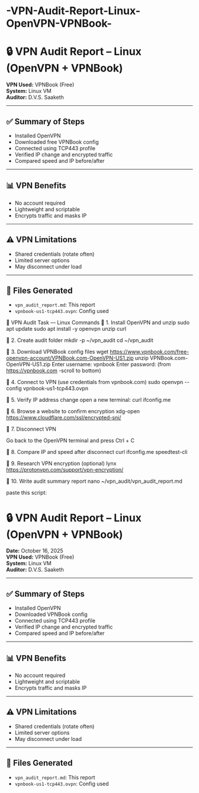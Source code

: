 # -VPN-Audit-Report-Linux-OpenVPN-VPNBook-
# 🔒 VPN Audit Report – Linux (OpenVPN + VPNBook)

**VPN Used:** VPNBook (Free)  
**System:** Linux VM  
**Auditor:** D.V.S. Saaketh

---

## ✅ Summary of Steps

- Installed OpenVPN
- Downloaded free VPNBook config
- Connected using TCP443 profile
- Verified IP change and encrypted traffic
- Compared speed and IP before/after

---

## 📊 VPN Benefits

- No account required
- Lightweight and scriptable
- Encrypts traffic and masks IP

---

## ⚠️ VPN Limitations

- Shared credentials (rotate often)
- Limited server options
- May disconnect under load

---

## 📁 Files Generated

- `vpn_audit_report.md`: This report
- `vpnbook-us1-tcp443.ovpn`: Config used


🧭 VPN Audit Task — Linux Commands
🔹 1. Install OpenVPN and unzip
sudo apt update
sudo apt install -y openvpn unzip curl

🔹 2. Create audit folder
mkdir -p ~/vpn_audit
cd ~/vpn_audit


🔹 3. Download VPNBook config files
wget https://www.vpnbook.com/free-openvpn-account/VPNBook.com-OpenVPN-US1.zip
unzip VPNBook.com-OpenVPN-US1.zip
Enter username: vpnbook Enter password: (from https://vpnbook.com -scroll to bottom)

🔹 4. Connect to VPN (use credentials from vpnbook.com)
sudo openvpn --config vpnbook-us1-tcp443.ovpn

🔹 5. Verify IP address change
open a new terminal:
curl ifconfig.me

🔹 6. Browse a website to confirm encryption
xdg-open https://www.cloudflare.com/ssl/encrypted-sni/

🔹 7. Disconnect VPN

Go back to the OpenVPN terminal and press Ctrl + C

🔹 8. Compare IP and speed after disconnect
curl ifconfig.me
speedtest-cli

🔹 9. Research VPN encryption (optional)
lynx https://protonvpn.com/support/vpn-encryption/

🔹 10. Write audit summary report
nano ~/vpn_audit/vpn_audit_report.md

paste this script:
# 🔒 VPN Audit Report – Linux (OpenVPN + VPNBook)

**Date:** October 16, 2025  
**VPN Used:** VPNBook (Free)  
**System:** Linux VM  
**Auditor:** D.V.S. Saaketh

---

## ✅ Summary of Steps

- Installed OpenVPN
- Downloaded VPNBook config
- Connected using TCP443 profile
- Verified IP change and encrypted traffic
- Compared speed and IP before/after

---

## 📊 VPN Benefits

- No account required
- Lightweight and scriptable
- Encrypts traffic and masks IP

---

## ⚠️ VPN Limitations

- Shared credentials (rotate often)
- Limited server options
- May disconnect under load

---

## 📁 Files Generated

- `vpn_audit_report.md`: This report
- `vpnbook-us1-tcp443.ovpn`: Config used


